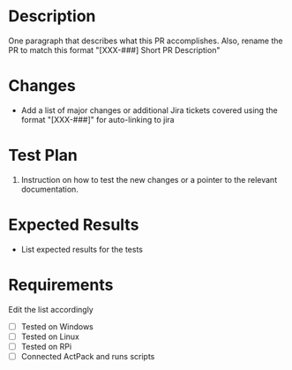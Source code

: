 # Description

One paragraph that describes what this PR accomplishes. Also, rename the PR to match this format "[XXX-###] Short PR Description"

# Changes

* Add a list of major changes or additional Jira tickets covered using the format "[XXX-###]" for auto-linking to jira

# Test Plan

1. Instruction on how to test the new changes or a pointer to the relevant documentation.

# Expected Results

* List expected results for the tests

# Requirements
Edit the list accordingly
- [ ] Tested on Windows
- [ ] Tested on Linux
- [ ] Tested on RPi
- [ ] Connected ActPack and runs scripts
